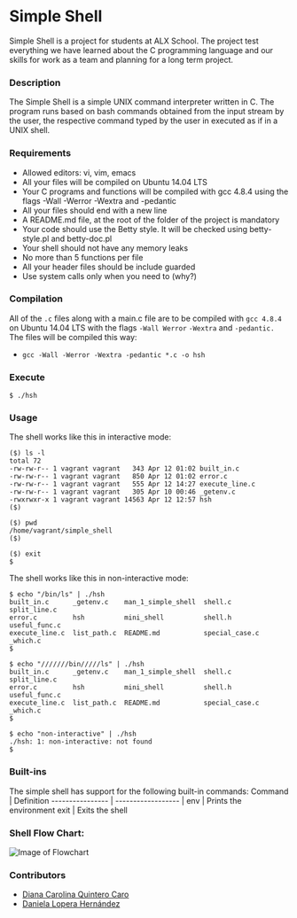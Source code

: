 # Simple Shell
Simple Shell is a project for students at ALX School. The project test everything we have learned about the C programming language and our skills for work as a team and planning for a long term project.
### Description
The Simple Shell is a simple UNIX command interpreter written in C. The program runs based on bash commands obtained from the input stream by the user, the respective command typed by the user in executed as if in a UNIX shell.
### Requirements
- Allowed editors: vi, vim, emacs
- All your files will be compiled on Ubuntu 14.04 LTS
- Your C programs and functions will be compiled with gcc 4.8.4 using the flags -Wall -Werror -Wextra and -pedantic
- All your files should end with a new line
- A README.md file, at the root of the folder of the project is mandatory
- Your code should use the Betty style. It will be checked using betty-style.pl and betty-doc.pl
- Your shell should not have any memory leaks
- No more than 5 functions per file
- All your header files should be include guarded
- Use system calls only when you need to (why?)
### Compilation
All of the ``.c`` files along with a main.c file are to be compiled with ``gcc 4.8.4`` on Ubuntu 14.04 LTS with the flags ``-Wall Werror`` ``-Wextra`` and ``-pedantic.``
The files will be compiled this way:
- ``gcc -Wall -Werror -Wextra -pedantic *.c -o hsh``

### Execute
```{bash}
$ ./hsh
```

### Usage
The shell works like this in interactive mode:

```{bash}
($) ls -l
total 72
-rw-rw-r-- 1 vagrant vagrant   343 Apr 12 01:02 built_in.c
-rw-rw-r-- 1 vagrant vagrant   850 Apr 12 01:02 error.c
-rw-rw-r-- 1 vagrant vagrant   555 Apr 12 14:27 execute_line.c
-rw-rw-r-- 1 vagrant vagrant   305 Apr 10 00:46 _getenv.c
-rwxrwxr-x 1 vagrant vagrant 14563 Apr 12 12:57 hsh
($)
```
```{bash}
($) pwd
/home/vagrant/simple_shell
($)
```
```{bash}
($) exit
$
```
The shell works like this in non-interactive mode:
```{bash}
$ echo "/bin/ls" | ./hsh
built_in.c      _getenv.c    man_1_simple_shell  shell.c         split_line.c
error.c         hsh          mini_shell          shell.h         useful_func.c
execute_line.c  list_path.c  README.md           special_case.c  _which.c
$
```
```{bash}
$ echo "///////bin/////ls" | ./hsh
built_in.c      _getenv.c    man_1_simple_shell  shell.c         split_line.c
error.c         hsh          mini_shell          shell.h         useful_func.c
execute_line.c  list_path.c  README.md           special_case.c  _which.c
$
```
```{bash}
$ echo "non-interactive" | ./hsh
./hsh: 1: non-interactive: not found
$
```
### Built-ins
The simple shell has support for the following built-in commands:
Command   |   Definition
---------------- | ------------------ |
env | Prints the environment
exit | Exits the shell
### Shell Flow Chart:

![Image of Flowchart](https://i.imgur.com/WcN0ccr.jpg)

### Contributors
- [Diana Carolina Quintero Caro](https://github.com/KaroDev3)
- [Daniela Lopera Hernández](https://github.com/danielaloperahernandez)
